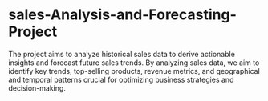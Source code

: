 # sales-Analysis-and-Forecasting-Project
The project aims to analyze historical sales data to derive actionable insights and forecast future sales trends. By analyzing sales data, we aim to identify key trends, top-selling products, revenue metrics, and geographical and temporal patterns crucial for optimizing business strategies and decision-making.
